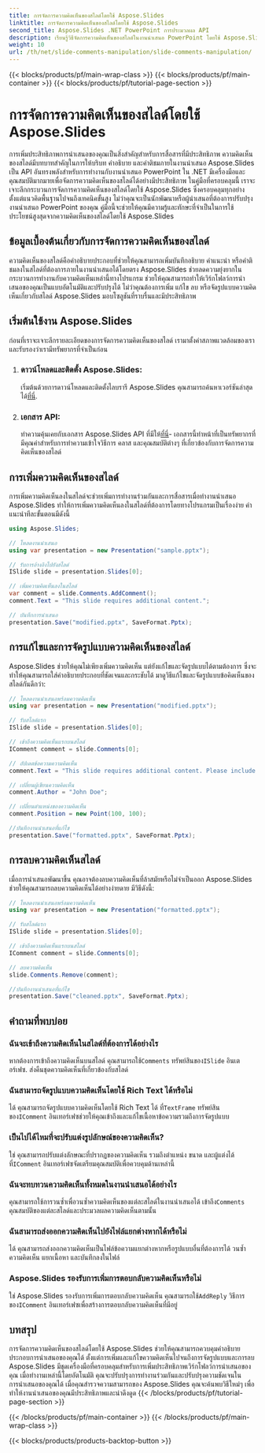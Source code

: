 ```yaml
---
title: การจัดการความคิดเห็นของสไลด์โดยใช้ Aspose.Slides
linktitle: การจัดการความคิดเห็นของสไลด์โดยใช้ Aspose.Slides
second_title: Aspose.Slides .NET PowerPoint การประมวลผล API
description: เรียนรู้วิธีจัดการความคิดเห็นของสไลด์ในงานนำเสนอ PowerPoint โดยใช้ Aspose.Slides API สำหรับ .NET สำรวจคำแนะนำทีละขั้นตอนและตัวอย่างซอร์สโค้ดสำหรับการเพิ่ม แก้ไข และจัดรูปแบบความคิดเห็นของสไลด์
weight: 10
url: /th/net/slide-comments-manipulation/slide-comments-manipulation/
---
```


{{< blocks/products/pf/main-wrap-class >}}
{{< blocks/products/pf/main-container >}}
{{< blocks/products/pf/tutorial-page-section >}}

# การจัดการความคิดเห็นของสไลด์โดยใช้ Aspose.Slides


การเพิ่มประสิทธิภาพการนำเสนอของคุณเป็นสิ่งสำคัญสำหรับการสื่อสารที่มีประสิทธิภาพ ความคิดเห็นของสไลด์มีบทบาทสำคัญในการให้บริบท คำอธิบาย และคำติชมภายในงานนำเสนอ Aspose.Slides เป็น API อันทรงพลังสำหรับการทำงานกับงานนำเสนอ PowerPoint ใน .NET มีเครื่องมือและคุณสมบัติมากมายเพื่อจัดการความคิดเห็นของสไลด์ได้อย่างมีประสิทธิภาพ ในคู่มือที่ครอบคลุมนี้ เราจะเจาะลึกกระบวนการจัดการความคิดเห็นของสไลด์โดยใช้ Aspose.Slides ซึ่งครอบคลุมทุกอย่างตั้งแต่แนวคิดพื้นฐานไปจนถึงเทคนิคขั้นสูง ไม่ว่าคุณจะเป็นนักพัฒนาหรือผู้นำเสนอที่ต้องการปรับปรุงงานนำเสนอ PowerPoint ของคุณ คู่มือนี้จะช่วยให้คุณมีความรู้และทักษะที่จำเป็นในการใช้ประโยชน์สูงสุดจากความคิดเห็นของสไลด์โดยใช้ Aspose.Slides

## ข้อมูลเบื้องต้นเกี่ยวกับการจัดการความคิดเห็นของสไลด์

ความคิดเห็นของสไลด์คือคำอธิบายประกอบที่ช่วยให้คุณสามารถเพิ่มบันทึกอธิบาย คำแนะนำ หรือคำติชมลงในสไลด์ที่ต้องการภายในงานนำเสนอได้โดยตรง Aspose.Slides ช่วยลดความยุ่งยากในกระบวนการทำงานกับความคิดเห็นเหล่านี้ทางโปรแกรม ช่วยให้คุณสามารถทำให้เวิร์กโฟลว์การนำเสนอของคุณเป็นแบบอัตโนมัติและปรับปรุงได้ ไม่ว่าคุณต้องการเพิ่ม แก้ไข ลบ หรือจัดรูปแบบความคิดเห็นเกี่ยวกับสไลด์ Aspose.Slides มอบโซลูชันที่ราบรื่นและมีประสิทธิภาพ

## เริ่มต้นใช้งาน Aspose.Slides

ก่อนที่เราจะเจาะลึกรายละเอียดของการจัดการความคิดเห็นของสไลด์ เรามาตั้งค่าสภาพแวดล้อมของเราและรับรองว่าเรามีทรัพยากรที่จำเป็นก่อน

1. ### ดาวน์โหลดและติดตั้ง Aspose.Slides: 
	 เริ่มต้นด้วยการดาวน์โหลดและติดตั้งไลบรารี Aspose.Slides คุณสามารถค้นหาเวอร์ชันล่าสุดได้[ที่นี่](https://releases.aspose.com/slides/net/).

2. ### เอกสาร API: 
	 ทำความคุ้นเคยกับเอกสาร Aspose.Slides API ที่มีให้[ที่นี่](https://reference.aspose.com/slides/net/)- เอกสารนี้ทำหน้าที่เป็นทรัพยากรที่มีคุณค่าสำหรับการทำความเข้าใจวิธีการ คลาส และคุณสมบัติต่างๆ ที่เกี่ยวข้องกับการจัดการความคิดเห็นของสไลด์

## การเพิ่มความคิดเห็นของสไลด์

การเพิ่มความคิดเห็นลงในสไลด์จะช่วยเพิ่มการทำงานร่วมกันและการสื่อสารเมื่อทำงานนำเสนอ Aspose.Slides ทำให้การเพิ่มความคิดเห็นลงในสไลด์ที่ต้องการโดยทางโปรแกรมเป็นเรื่องง่าย คำแนะนำทีละขั้นตอนมีดังนี้

```csharp
using Aspose.Slides;

// โหลดงานนำเสนอ
using var presentation = new Presentation("sample.pptx");

// รับการอ้างอิงไปยังสไลด์
ISlide slide = presentation.Slides[0];

// เพิ่มความคิดเห็นลงในสไลด์
var comment = slide.Comments.AddComment();
comment.Text = "This slide requires additional content.";

// บันทึกการนำเสนอ
presentation.Save("modified.pptx", SaveFormat.Pptx);
```

## การแก้ไขและการจัดรูปแบบความคิดเห็นของสไลด์

Aspose.Slides ช่วยให้คุณไม่เพียงเพิ่มความคิดเห็น แต่ยังแก้ไขและจัดรูปแบบได้ตามต้องการ ซึ่งจะทำให้คุณสามารถใส่คำอธิบายประกอบที่ชัดเจนและกระชับได้ มาดูวิธีแก้ไขและจัดรูปแบบข้อคิดเห็นของสไลด์กันดีกว่า:

```csharp
// โหลดงานนำเสนอพร้อมความคิดเห็น
using var presentation = new Presentation("modified.pptx");

// รับสไลด์แรก
ISlide slide = presentation.Slides[0];

// เข้าถึงความคิดเห็นแรกบนสไลด์
IComment comment = slide.Comments[0];

// อัปเดตข้อความความคิดเห็น
comment.Text = "This slide requires additional content. Please include relevant statistics.";

// เปลี่ยนผู้เขียนความคิดเห็น
comment.Author = "John Doe";

// เปลี่ยนตำแหน่งของความคิดเห็น
comment.Position = new Point(100, 100);

//บันทึกงานนำเสนอที่แก้ไข
presentation.Save("formatted.pptx", SaveFormat.Pptx);
```

## การลบความคิดเห็นสไลด์

เมื่อการนำเสนอพัฒนาขึ้น คุณอาจต้องลบความคิดเห็นที่ล้าสมัยหรือไม่จำเป็นออก Aspose.Slides ช่วยให้คุณสามารถลบความคิดเห็นได้อย่างง่ายดาย มีวิธีดังนี้:

```csharp
// โหลดงานนำเสนอพร้อมความคิดเห็น
using var presentation = new Presentation("formatted.pptx");

// รับสไลด์แรก
ISlide slide = presentation.Slides[0];

// เข้าถึงความคิดเห็นแรกบนสไลด์
IComment comment = slide.Comments[0];

// ลบความคิดเห็น
slide.Comments.Remove(comment);

//บันทึกงานนำเสนอที่แก้ไข
presentation.Save("cleaned.pptx", SaveFormat.Pptx);
```

## คำถามที่พบบ่อย

### ฉันจะเข้าถึงความคิดเห็นในสไลด์ที่ต้องการได้อย่างไร

หากต้องการเข้าถึงความคิดเห็นบนสไลด์ คุณสามารถใช้`Comments` ทรัพย์สินของ`ISlide` อินเตอร์เฟซ. ส่งคืนชุดความคิดเห็นที่เกี่ยวข้องกับสไลด์

### ฉันสามารถจัดรูปแบบความคิดเห็นโดยใช้ Rich Text ได้หรือไม่

 ได้ คุณสามารถจัดรูปแบบความคิดเห็นโดยใช้ Rich Text ได้ ที่`TextFrame` ทรัพย์สินของ`IComment` อินเทอร์เฟซช่วยให้คุณเข้าถึงและแก้ไขเนื้อหาข้อความรวมถึงการจัดรูปแบบ

### เป็นไปได้ไหมที่จะปรับแต่งรูปลักษณ์ของความคิดเห็น?

 ใช่ คุณสามารถปรับแต่งลักษณะที่ปรากฏของความคิดเห็น รวมถึงตำแหน่ง ขนาด และผู้แต่งได้ ที่`IComment` อินเทอร์เฟซจัดเตรียมคุณสมบัติเพื่อควบคุมด้านเหล่านี้

### ฉันจะทบทวนความคิดเห็นทั้งหมดในงานนำเสนอได้อย่างไร

 คุณสามารถใช้การวนซ้ำเพื่อวนซ้ำความคิดเห็นของแต่ละสไลด์ในงานนำเสนอได้ เข้าถึง`Comments` คุณสมบัติของแต่ละสไลด์และประมวลผลความคิดเห็นตามนั้น

### ฉันสามารถส่งออกความคิดเห็นไปยังไฟล์แยกต่างหากได้หรือไม่

ได้ คุณสามารถส่งออกความคิดเห็นเป็นไฟล์ข้อความแยกต่างหากหรือรูปแบบอื่นที่ต้องการได้ วนซ้ำความคิดเห็น แยกเนื้อหา และบันทึกลงในไฟล์

### Aspose.Slides รองรับการเพิ่มการตอบกลับความคิดเห็นหรือไม่

 ใช่ Aspose.Slides รองรับการเพิ่มการตอบกลับความคิดเห็น คุณสามารถใช้`AddReply` วิธีการของ`IComment` อินเทอร์เฟซเพื่อสร้างการตอบกลับความคิดเห็นที่มีอยู่

## บทสรุป

การจัดการความคิดเห็นของสไลด์โดยใช้ Aspose.Slides ช่วยให้คุณสามารถควบคุมคำอธิบายประกอบการนำเสนอของคุณได้ ตั้งแต่การเพิ่มและแก้ไขความคิดเห็นไปจนถึงการจัดรูปแบบและการลบ Aspose.Slides มีชุดเครื่องมือที่ครอบคลุมสำหรับการเพิ่มประสิทธิภาพเวิร์กโฟลว์การนำเสนอของคุณ เมื่อทำงานเหล่านี้โดยอัตโนมัติ คุณจะปรับปรุงการทำงานร่วมกันและปรับปรุงความชัดเจนในการนำเสนอของคุณได้ เมื่อคุณสำรวจความสามารถของ Aspose.Slides คุณจะค้นพบวิธีใหม่ๆ เพื่อทำให้งานนำเสนอของคุณมีประสิทธิภาพและน่าดึงดูด
{{< /blocks/products/pf/tutorial-page-section >}}

{{< /blocks/products/pf/main-container >}}
{{< /blocks/products/pf/main-wrap-class >}}

{{< blocks/products/products-backtop-button >}}
